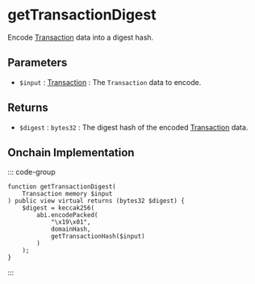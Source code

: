 # getTransactionDigest
        
Encode [Transaction](/base-types/Transaction) data into a digest hash.

## Parameters

- `$input` : [Transaction](/base-types/Transaction) : The `Transaction` data to encode.

## Returns

- `$digest` : `bytes32` : The digest hash of the encoded [Transaction](/base-types/Transaction) data.

## Onchain Implementation

::: code-group

``` solidity [Types.sol:getTransactionDigest]
function getTransactionDigest(
	Transaction memory $input
) public view virtual returns (bytes32 $digest) {
	$digest = keccak256(
		abi.encodePacked(
			"\x19\x01",
			domainHash,
			getTransactionHash($input)
		)
	);
}
```

:::